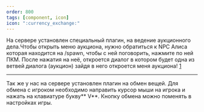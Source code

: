```yaml
---   
order: 800
tags: [component, icon]
icon: ":currency_exchange:"
---
```

На сервере установлен специальный плагин, на ведение аукционного дела.Чтобы открыть меню аукциона, нужно обратиться к NPC Алиса которая находится на /spawn, чтобы с ней поговорить, нажмите по ней ПКМ. После нажатия на неё, откроется диалог в котором будет одна из ветвей диалога (аукцион) зайдя в него откроется меня аукциона!
[1](https://i.imgur.com/G0EEl8T.png)

------------

Так же у нас на сервере установлен плагин на обмен вещей. Для обмена с игроком необходимо направить курсор мыши на игрока и нажать на клавиатуре букву** V**. Кнопку обмена можно поменять в настройках игры.
